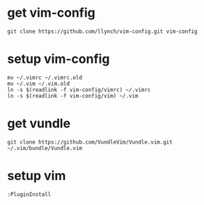 # get vim-config
```
git clone https://github.com/llynch/vim-config.git vim-config
```

# setup vim-config
```
mv ~/.vimrc ~/.vimrc.old
mv ~/.vim ~/.vim.old
ln -s $(readlink -f vim-config/vimrc) ~/.vimrc
ln -s $(readlink -f vim-config/vim) ~/.vim
```

# get vundle
```
git clone https://github.com/VundleVim/Vundle.vim.git ~/.vim/bundle/Vundle.vim
```

# setup vim
```
:PluginInstall
```
